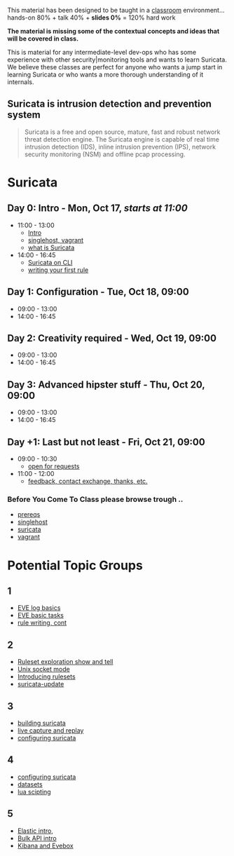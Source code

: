 
This material has been designed to be taught in a [classroom](https://ccdcoe.org/training/cyber-defence-monitoring-course-rule-based-threat-detection/) environment... hands-on 80% + talk 40% + **slides 0%** = 120% hard work 

**The material is missing some of the contextual concepts and ideas that will be covered in class.**

This is material for any intermediate-level dev-ops who has some experience with other security|monitoring tools and wants to learn Suricata. We believe these classes are perfect for anyone who wants a jump start in learning Suricata or who wants a more thorough understanding of it internals.

## Suricata is intrusion detection and prevention system

> Suricata is a free and open source, mature, fast and robust network threat detection engine. The Suricata engine is capable of real time intrusion detection (IDS), inline intrusion prevention (IPS), network security monitoring (NSM) and offline pcap processing.

# Suricata 

## Day 0: Intro - Mon, Oct 17, *starts at 11:00*

 * 11:00 - 13:00
   * [Intro](/Suricata/intro.md)
   * [singlehost, vagrant](/singlehost)
   * [what is Suricata](/Suricata/intro)
 * 14:00 - 16:45
   * [Suricata on CLI](/Suricata/intro)
   * [writing your first rule](/Suricata/intro#writing-your-first-rule)

## Day 1: Configuration - Tue, Oct 18, 09:00
 * 09:00 - 13:00
 * 14:00 - 16:45

## Day 2: Creativity required - Wed, Oct 19, 09:00
 * 09:00 - 13:00
 * 14:00 - 16:45

## Day 3: Advanced hipster stuff - Thu, Oct 20, 09:00
 * 09:00 - 13:00
 * 14:00 - 16:45

## Day +1: Last but not least - Fri, Oct 21, 09:00
 * 09:00 - 10:30
   * [open for requests](/Suricata)
 * 11:00 - 12:00
   * [feedback, contact exchange, thanks, etc.](/common/Closing.md)

### Before You Come To Class please browse trough ..

 * [prereqs](https://github.com/ccdcoe/CDMCS/tree/master/prerequisites)
 * [singlehost](https://github.com/ccdcoe/CDMCS/tree/master/singlehost)
 * [suricata](https://suricata.readthedocs.io/en/latest/)
 * [vagrant](https://github.com/ccdcoe/CDMCS/tree/master/common/vagrant)


# Potential Topic Groups

## 1
  * [EVE log basics](/Suricata/eve)
  * [EVE basic tasks](/Suricata/eve#tasks)
  * [rule writing, cont](/Suricata/rules)

## 2
  * [Ruleset exploration show and tell](/Suricata/rulesets#show-and-tell)
  * [Unix socket mode](/Suricata/unix-socket)
  * [Introducing rulesets](/Suricata/rulesets)
  * [suricata-update](/Suricata/suricata-update)

## 3
  * [building suricata](/Suricata/build)
  * [live capture and replay](/Suricata/live)
  * [configuring suricata](/Suricata/config)

## 4
  * [configuring suricata](/Suricata/config)
  * [datasets](/Suricata/datasets)
  * [lua scipting](/Suricata/lua)

## 5
  * [Elastic intro](/Suricata/elastic), 
  * [Bulk API intro](/Suricata/elastic-log-shipping)
  * [Kibana and Evebox](/Suricata/frontend)
